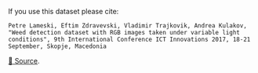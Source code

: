 If you use this dataset please cite:

``` APA
Petre Lameski, Eftim Zdravevski, Vladimir Trajkovik, Andrea Kulakov, "Weed detection dataset with RGB images taken under variable light conditions", 9th International Conference ICT Innovations 2017, 18-21 September, Skopje, Macedonia
```

[🔗 Source](https://github.com/lameski/rgbweeddetection#weed-detection-dataset-with-rgb-images-taken-under-variable-light-conditions).
